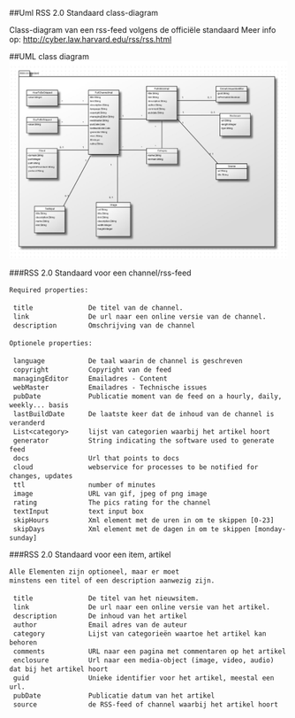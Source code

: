 ##Uml RSS 2.0 Standaard class-diagram

Class-diagram van een rss-feed volgens de officiële standaard
Meer info op: http://cyber.law.harvard.edu/rss/rss.html

##UML class diagram
![Screenshot](https://www.github.com/readerAppRafKurt/WebcomponentApp/raw/master/UML/images/rss-2.0-standard.jpg)


###RSS 2.0 Standaard voor een channel/rss-feed
 
	Required properties:
 
	 title 				De titel van de channel.  
	 link 				De url naar een online versie van de channel. 
	 description      	Omschrijving van de channel
	 
	Optionele properties:
	 
	 language 			De taal waarin de channel is geschreven
	 copyright			Copyright van de feed 		 
	 managingEditor 	Emailadres - Content  
	 webMaster 			Emailadres - Technische issues  
	 pubDate 			Publicatie moment van de feed on a hourly, daily, weekly... basis
	 lastBuildDate 		De laatste keer dat de inhoud van de channel is veranderd		
	 List<category> 	lijst van categorien waarbij het artikel hoort
	 generator			String indicating the software used to generate feed
	 docs				Url that points to docs
	 cloud				webservice for processes to be notified for changes, updates
	 ttl				number of minutes
	 image				URL van gif, jpeg of png image 
	 rating				The pics rating for the channel
	 textInput			text input box
	 skipHours			Xml element met de uren in om te skippen [0-23]
	 skipDays			Xml element met de dagen in om te skippen [monday-sunday]


###RSS 2.0 Standaard voor een item, artikel

	Alle Elementen zijn optioneel, maar er moet 
	minstens een titel of een description aanwezig zijn.

	 title 				De titel van het nieuwsitem.  
	 link 				De url naar een online versie van het artikel. 
	 description      	De inhoud van het artikel 
	 author 			Email adres van de auteur
	 category 			Lijst van categorieën waartoe het artikel kan behoren 
	 comments 			URL naar een pagina met commentaren op het artikel 
	 enclosure 			Url naar een media-object (image, video, audio) dat bij het artikel hoort  
	 guid 				Unieke identifier voor het artikel, meestal een url. 
	 pubDate 			Publicatie datum van het artikel 
	 source 			de RSS-feed of channel waarbij het artikel hoort
	 
	 